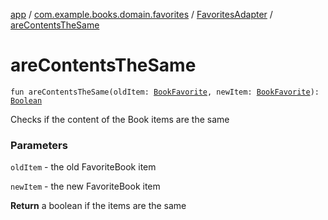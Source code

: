 [app](../../index.md) / [com.example.books.domain.favorites](../index.md) / [FavoritesAdapter](index.md) / [areContentsTheSame](./are-contents-the-same.md)

# areContentsTheSame

`fun areContentsTheSame(oldItem: `[`BookFavorite`](../../com.example.books.data.favorites/-book-favorite/index.md)`, newItem: `[`BookFavorite`](../../com.example.books.data.favorites/-book-favorite/index.md)`): `[`Boolean`](https://kotlinlang.org/api/latest/jvm/stdlib/kotlin/-boolean/index.html)

Checks if the content of the Book items are the same

### Parameters

`oldItem` - the old FavoriteBook item

`newItem` - the new FavoriteBook item

**Return**
a boolean if the items are the same


